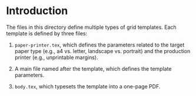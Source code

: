 # Introduction

The files in this directory define multiple types of grid templates. Each
template is defined by three files:

1. `paper-printer.tex`, which defines the parameters related to the target paper
   type (e.g., a4 vs. letter, landscape vs. portrait) and the production printer
   (e.g., unprintable margins).

2. A main file named after the template, which defines the template parameters.

3. `body.tex`, which typesets the template into a one-page PDF.
